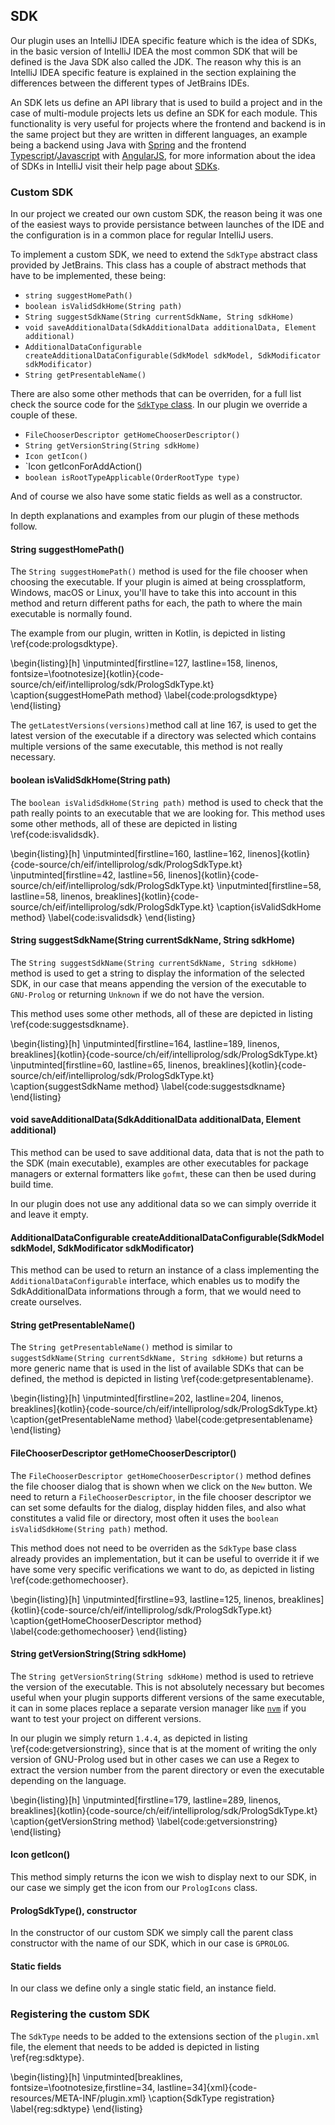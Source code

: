 ## SDK

Our plugin uses an IntelliJ IDEA specific feature which is the idea of SDKs, in the basic version of
IntelliJ IDEA the most common SDK that will be defined is the Java SDK also called the JDK. The
reason why this is an IntelliJ IDEA specific feature is explained in the section explaining the
differences between the different types of JetBrains IDEs.

An SDK lets us define an API library that is used to build a project and in the case of multi-module
projects lets us define an SDK for each module. This functionality is very useful for projects where
the frontend and backend is in the same project but they are written in different languages, an
example being a backend using Java with [Spring](https://spring.io/) and the frontend
[Typescript](https://www.typescriptlang.org/)/[Javascript](https://www.javascript.com/)
with [AngularJS](https://angularjs.org/), for more information about the idea of SDKs in IntelliJ
visit their help page about [SDKs](https://www.jetbrains.com/help/idea/sdk.html).

### Custom SDK

In our project we created our own custom SDK, the reason being it was one of the easiest
ways to provide persistance between launches of the IDE and the configuration is in a common
place for regular IntelliJ users.

To implement a custom SDK, we need to extend the `SdkType` abstract class provided by JetBrains.
This class has a couple of abstract methods that have to be implemented, these being:

+ `string suggestHomePath()`
+ `boolean isValidSdkHome(String path)`
+ `String suggestSdkName(String currentSdkName, String sdkHome)`
+ `void saveAdditionalData(SdkAdditionalData additionalData, Element additional)`
+ `AdditionalDataConfigurable createAdditionalDataConfigurable(SdkModel sdkModel, SdkModificator sdkModificator)`
+ `String getPresentableName()`

There are also some other methods that can be overriden, for a full list check the source code
for the [`SdkType` class](https://upsource.jetbrains.com/idea-ce/file/idea-ce-a00d19098ca9850e1b28a9db178df5a4b3456659/platform/lang-api/src/com/intellij/openapi/projectRoots/SdkType.java?line=36). In our plugin we override a couple of these.

+ `FileChooserDescriptor getHomeChooserDescriptor()`
+ `String getVersionString(String sdkHome)`
+ `Icon getIcon()`
+ `Icon getIconForAddAction()
+ `boolean isRootTypeApplicable(OrderRootType type)`

And of course we also have some static fields as well as a constructor.

In depth explanations and examples from our plugin of these methods follow.

#### String suggestHomePath()

The `String suggestHomePath()` method is used for the file chooser when choosing the executable.
If your plugin is aimed at being crossplatform, Windows, macOS or Linux, you'll have to take
this into account in this method and return different paths for each, the path to where the main executable is normally found.

The example from our plugin, written in Kotlin, is depicted in listing \ref{code:prologsdktype}.

\begin{listing}[h]
\inputminted[firstline=127, lastline=158, linenos, fontsize=\footnotesize]{kotlin}{code-source/ch/eif/intelliprolog/sdk/PrologSdkType.kt}
\caption{suggestHomePath method}
\label{code:prologsdktype}
\end{listing}

The `getLatestVersions(versions)`method call at line 167, is used to get the latest version of the executable if a directory was selected which contains multiple versions of the same executable, this method is not really necessary.

#### boolean isValidSdkHome(String path)

The `boolean isValidSdkHome(String path)` method is used to check that the path really points to an executable that we are looking for. This method uses some other methods, all of these are depicted in listing \ref{code:isvalidsdk}.

\begin{listing}[h]
\inputminted[firstline=160, lastline=162, linenos]{kotlin}{code-source/ch/eif/intelliprolog/sdk/PrologSdkType.kt}
\inputminted[firstline=42, lastline=56, linenos]{kotlin}{code-source/ch/eif/intelliprolog/sdk/PrologSdkType.kt}
\inputminted[firstline=58, lastline=58, linenos, breaklines]{kotlin}{code-source/ch/eif/intelliprolog/sdk/PrologSdkType.kt}
\caption{isValidSdkHome method}
\label{code:isvalidsdk}
\end{listing}

#### String suggestSdkName(String currentSdkName, String sdkHome)

The `String suggestSdkName(String currentSdkName, String sdkHome)` method is used to get a
string to display the information of the selected SDK, in our case that means appending the version
of the executable to `GNU-Prolog` or returning `Unknown` if we do not have the version.

This method uses some other methods, all of these are depicted in listing \ref{code:suggestsdkname}.

\begin{listing}[h]
\inputminted[firstline=164, lastline=189, linenos, breaklines]{kotlin}{code-source/ch/eif/intelliprolog/sdk/PrologSdkType.kt}
\inputminted[firstline=60, lastline=65, linenos, breaklines]{kotlin}{code-source/ch/eif/intelliprolog/sdk/PrologSdkType.kt}
\caption{suggestSdkName method}
\label{code:suggestsdkname}
\end{listing}

#### void saveAdditionalData(SdkAdditionalData additionalData, Element additional)

This method can be used to save additional data, data that is not the path to the SDK (main executable),  examples are other executables for package managers or external formatters like `gofmt`, these can then be used during build time.

In our plugin does not use any additional data so we can simply override it and leave it empty.

#### AdditionalDataConfigurable createAdditionalDataConfigurable(SdkModel   sdkModel, SdkModificator sdkModificator)

This method can be used to return an instance of a class implementing the `AdditionalDataConfigurable` interface, which enables us to modify the SdkAdditionalData informations through a form, that we would need to create ourselves.

#### String getPresentableName()

The `String getPresentableName()` method is similar to `suggestSdkName(String currentSdkName, String sdkHome)` but returns a more generic name that is used in the list of available SDKs that can be defined, the method is depicted in listing \ref{code:getpresentablename}.

\begin{listing}[h]
\inputminted[firstline=202, lastline=204, linenos, breaklines]{kotlin}{code-source/ch/eif/intelliprolog/sdk/PrologSdkType.kt}
\caption{getPresentableName method}
\label{code:getpresentablename}
\end{listing}

#### FileChooserDescriptor getHomeChooserDescriptor()

The `FileChooserDescriptor getHomeChooserDescriptor()` method defines the file chooser dialog that is shown when we click on the `New` button. We need to return a `FileChooserDescriptor`, in the file chooser descriptor we can set some defaults for the
dialog, display hidden files, and also what constitutes a valid file or directory, most often it uses the `boolean isValidSdkHome(String path)` method.

This method does not need to be overriden as the `SdkType` base class already provides an implementation, but it can be useful to override it if we have some very specific verifications we want to do, as depicted in listing \ref{code:gethomechooser}.

\begin{listing}[h]
\inputminted[firstline=93, lastline=125, linenos, breaklines]{kotlin}{code-source/ch/eif/intelliprolog/sdk/PrologSdkType.kt}
\caption{getHomeChooserDescriptor method}
\label{code:gethomechooser}
\end{listing}

#### String getVersionString(String sdkHome)

The `String getVersionString(String sdkHome)` method is used to retrieve the version of the
executable. This is not absolutely necessary but becomes useful when your plugin supports different versions of the same executable, it can in some places replace a separate version manager like [`nvm`](https://github.com/creationix/nvm) if you want to test your project on different versions.

In our plugin we simply return `1.4.4`, as depicted in listing \ref{code:getversionstring}, since that is at the moment of writing the only version of GNU-Prolog used but in other cases we can use a Regex to extract the version number from the parent directory or even the executable depending on the language.

\begin{listing}[h]
\inputminted[firstline=179, lastline=289, linenos, breaklines]{kotlin}{code-source/ch/eif/intelliprolog/sdk/PrologSdkType.kt}
\caption{getVersionString method}
\label{code:getversionstring}
\end{listing}

#### Icon getIcon()

This method simply returns the icon we wish to display next to our SDK, in our case we simply get the icon from our `PrologIcons` class.

#### PrologSdkType(), constructor

In the constructor of our custom SDK we simply call the parent class constructor with the name of our SDK, which in our case is `GPROLOG`.

#### Static fields

In our class we define only a single static field, an instance field.

### Registering the custom SDK

The `SdkType` needs to be added to the extensions section of the `plugin.xml` file,
the element that needs to be added is depicted in listing \ref{reg:sdktype}.

\begin{listing}[h]
\inputminted[breaklines, fontsize=\footnotesize,firstline=34, lastline=34]{xml}{code-resources/META-INF/plugin.xml}
\caption{SdkType registration}
\label{reg:sdktype}
\end{listing}
